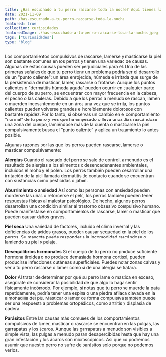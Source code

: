 ```yaml
---
title: ¿Has escuchado a tu perro rascarse toda la noche? Aquí tienes la respuesta
date: 2021-11-09
path: /has-escuchado-a-tu-perro-rascarse-toda-la-noche
featured: true
collection: curiosidades
featuredImage: ./has-escuchado-a-tu-perro-rascarse-toda-la-noche.jpeg
tags: ["Curiosidades"]
type: "blog"
---
```


Los comportamientos compulsivos de rascarse, lamerse y masticarse la piel son bastante comunes en los perros y tienen una variedad de causas. Algunas de estas causas pueden ser perjudiciales para él. Una de las primeras señales de que tu perro tiene un problema podría ser el desarrollo de un "punto caliente": un área enrojecida, húmeda e irritada que surge de la persistencia de masticar, lamer, rascarse o frotarse. Aunque los puntos calientes o "dermatitis húmeda aguda" pueden ocurrir en cualquier parte del cuerpo de su perro, se encuentran con mayor frecuencia en la cabeza, el pecho o las caderas. Debido a que los perros a menudo se rascan, lamen o muerden incesantemente en un área una vez que se irrita, los puntos calientes pueden volverse grandes e increíblemente dolorosos con bastante rapidez.
Por lo tanto, si observas un cambio en el comportamiento “normal” de tu perro y ves que ha empezado o lleva unos días rascándose una zona del cuerpo, lamiéndose más de la cuenta o masticarse la piel compulsivamente busca el “punto caliente” y aplica un tratamiento lo antes posible.

Algunas razones por las que los perros pueden rascarse, lamerse o masticar compulsivamente:

 <b>Alergias</b>
 Cuando el rascado del perro se sale de control, a menudo es el resultado de alergias a los alimentos o desencadenantes ambientales, incluidos el moho y el polen. Los perros también pueden desarrollar una irritación de la piel llamada dermatitis de contacto cuando se encuentran con sustancias como pesticidas o jabón.
 
 <b>Aburrimiento o ansiedad</b> 
 Así como las personas con ansiedad pueden morderse las uñas o retorcerse el pelo, los perros también pueden tener respuestas físicas al malestar psicológico. De hecho, algunos perros desarrollan una condición similar al trastorno obsesivo compulsivo humano. Puede manifestarse en comportamientos de rascarse, lamer o masticar que pueden causar daños graves.
 
 <b>Piel seca</b>
 Una variedad de factores, incluido el clima invernal y las deficiencias de ácidos grasos, pueden causar sequedad en la piel de los perros. Su mascota puede responder a la incomodidad rascándose o lamiendo su piel o pelaje.
 
 <b>Desequilibrios hormonales</b> 
 Si el cuerpo de tu perro no produce suficiente hormona tiroidea o no produce demasiada hormona cortisol, pueden producirse infecciones cutáneas superficiales. Puedes notar zonas calvas y ver a tu perro rascarse o lamer como si de una alergia se tratara.
 
 <b>Dolor</b>
 Al tratar de determinar por qué su perro lame o mastica en exceso, asegúrate de considerar la posibilidad de que algo lo haga sentir físicamente incómodo. Por ejemplo, si notas que tu perro se muerde la pata repetidamente, podría tener una espina o una piedra afilada clavada en la almohadilla del pie. Masticar o lamer de forma compulsiva también puede ser una respuesta a problemas ortopédicos, como artritis y displasia de cadera.
 
 <b>Parásitos</b>
 Entre las causas más comunes de los comportamientos compulsivos de lamer, masticar o rascarse se encuentran en las pulgas, las garrapatas y los ácaros. Aunque las garrapatas a menudo son visibles a simple vista, las pulgas a menudo pasan desapercibidas hasta que hay una gran infestación y los ácaros son microscópicos. Así que no podremos asumir que nuestro perro no sufre de parásitos solo porque no podemos verlos.
